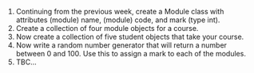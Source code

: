 1. Continuing from the previous week, create a Module class with attributes (module) name, (module) code, and mark (type int).  
  2. Create a collection of four module objects for a course. 
  3. Now create a collection of five student objects that take your course. 
  4. Now write a random number generator that will return a number between 0 and 100. Use this to assign a mark to each of the modules.
  5.  TBC...